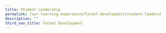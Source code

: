 ```yaml
---
title: Student Leadership
permalink: /our-learning-experience/Talent-Development/student-leadership/
description: ""
third_nav_title: Talent Development
---
```

